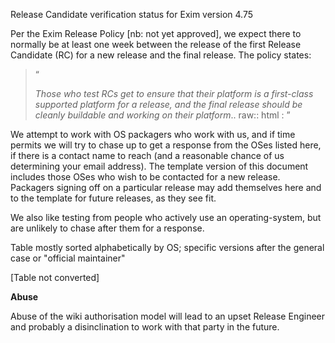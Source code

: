 Release Candidate verification status for Exim version 4.75

Per the Exim Release Policy [nb: not yet approved], we expect there to
normally be at least one week between the release of the first Release
Candidate (RC) for a new release and the final release. The policy
states:

> &ldquo;
>
> *Those who test RCs get to ensure that their platform is a first-class supported platform for a release, and the final release should be cleanly buildable and working on their platform*.. raw:: html
> :   &rdquo;
>
We attempt to work with OS packagers who work with us, and if time
permits we will try to chase up to get a response from the OSes listed
here, if there is a contact name to reach (and a reasonable chance of us
determining your email address). The template version of this document
includes those OSes who wish to be contacted for a new release.
Packagers signing off on a particular release may add themselves here
and to the template for future releases, as they see fit.

We also like testing from people who actively use an operating-system,
but are unlikely to chase after them for a response.

Table mostly sorted alphabetically by OS; specific versions after the
general case or "official maintainer"

[Table not converted]

**Abuse**

Abuse of the wiki authorisation model will lead to an upset Release
Engineer and probably a disinclination to work with that party in the
future.
